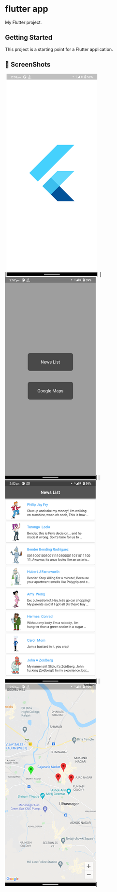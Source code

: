 # flutter app

My Flutter project.

## Getting Started

This project is a starting point for a Flutter application.

## 📸 ScreenShots


|<img src="assets/screenshots/splash.png" width="300">|
|<img src="assets/screenshots/homepage.png" width="300">|
|<img src="assets/screenshots/newspage.png" width="300">|
|<img src="assets/screenshots/mapspage.png" width="300">|

